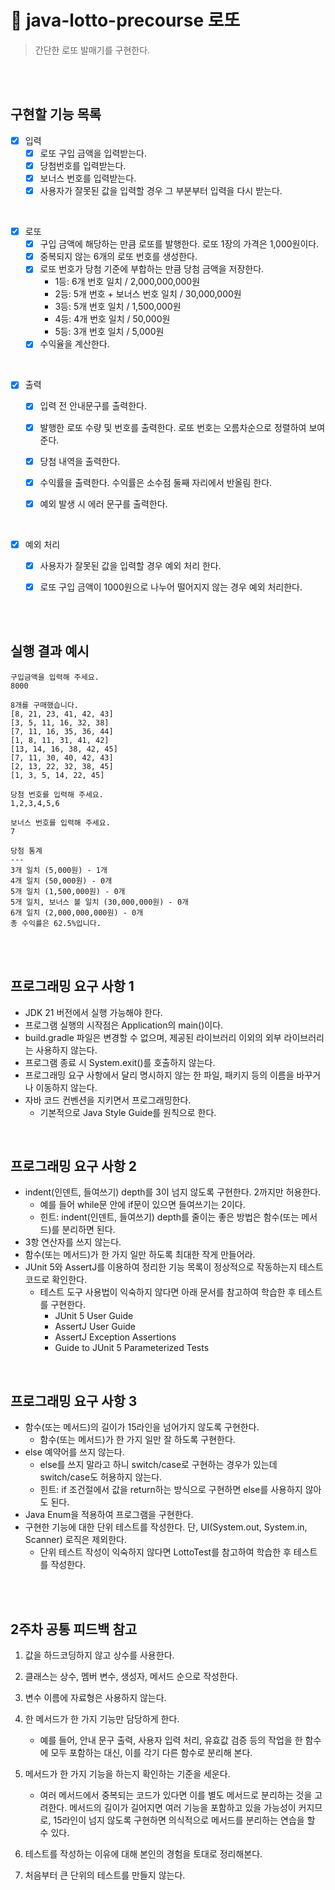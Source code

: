 # 📑 java-lotto-precourse 로또
> 간단한 로또 발매기를 구현한다.

<br>
<br>

## 구현할 기능 목록

- [x] 입력
    - [x] 로또 구입 금액을 입력받는다. 
    - [x] 당첨번호를 입력받는다.
    - [x] 보너스 번호를 입력받는다.
    - [x] 사용자가 잘못된 값을 입력할 경우 그 부분부터 입력을 다시 받는다.
    
<br>

- [x] 로또 
    - [x] 구입 금액에 해당하는 만큼 로또를 발행한다. 로또 1장의 가격은 1,000원이다.
    - [x] 중복되지 않는 6개의 로또 번호를 생성한다.
    - [x] 로또 번호가 당첨 기준에 부합하는 만큼 당첨 금액을 저장한다.
        - 1등: 6개 번호 일치 / 2,000,000,000원
        - 2등: 5개 번호 + 보너스 번호 일치 / 30,000,000원
        - 3등: 5개 번호 일치 / 1,500,000원
        - 4등: 4개 번호 일치 / 50,000원
        - 5등: 3개 번호 일치 / 5,000원
    - [x] 수익율을 계산한다.

<br>

- [x] 출력
    - [x] 입력 전 안내문구를 출력한다.
    - [x] 발행한 로또 수량 및 번호를 출력한다. 로또 번호는 오름차순으로 정렬하여 보여준다.
    - [x] 당첨 내역을 출력한다.
    - [x] 수익률을 출력한다. 수익률은 소수점 둘째 자리에서 반올림 한다.
    - [x] 예외 발생 시 에러 문구를 출력한다.


<br>

- [x] 예외 처리
    - [x] 사용자가 잘못된 값을 입력할 경우 예외 처리 한다.
    - [x] 로또 구입 금액이 1000원으로 나누어 떨어지지 않는 경우 예외 처리한다.


<br>
<br>

## 실행 결과 예시
``` 
구입금액을 입력해 주세요.
8000

8개를 구매했습니다.
[8, 21, 23, 41, 42, 43] 
[3, 5, 11, 16, 32, 38] 
[7, 11, 16, 35, 36, 44] 
[1, 8, 11, 31, 41, 42] 
[13, 14, 16, 38, 42, 45] 
[7, 11, 30, 40, 42, 43] 
[2, 13, 22, 32, 38, 45] 
[1, 3, 5, 14, 22, 45]

당첨 번호를 입력해 주세요.
1,2,3,4,5,6

보너스 번호를 입력해 주세요.
7

당첨 통계
---
3개 일치 (5,000원) - 1개
4개 일치 (50,000원) - 0개
5개 일치 (1,500,000원) - 0개
5개 일치, 보너스 볼 일치 (30,000,000원) - 0개
6개 일치 (2,000,000,000원) - 0개
총 수익률은 62.5%입니다.
```

<br>
<br>

## 프로그래밍 요구 사항 1
- JDK 21 버전에서 실행 가능해야 한다.
- 프로그램 실행의 시작점은 Application의 main()이다.
- build.gradle 파일은 변경할 수 없으며, 제공된 라이브러리 이외의 외부 라이브러리는 사용하지 않는다.
- 프로그램 종료 시 System.exit()를 호출하지 않는다.
- 프로그래밍 요구 사항에서 달리 명시하지 않는 한 파일, 패키지 등의 이름을 바꾸거나 이동하지 않는다.
- 자바 코드 컨벤션을 지키면서 프로그래밍한다.
    - 기본적으로 Java Style Guide를 원칙으로 한다.

<br>

## 프로그래밍 요구 사항 2
- indent(인덴트, 들여쓰기) depth를 3이 넘지 않도록 구현한다. 2까지만 허용한다.
    - 예를 들어 while문 안에 if문이 있으면 들여쓰기는 2이다.
    - 힌트: indent(인덴트, 들여쓰기) depth를 줄이는 좋은 방법은 함수(또는 메서드)를 분리하면 된다.
- 3항 연산자를 쓰지 않는다.
- 함수(또는 메서드)가 한 가지 일만 하도록 최대한 작게 만들어라.
- JUnit 5와 AssertJ를 이용하여 정리한 기능 목록이 정상적으로 작동하는지 테스트 코드로 확인한다.
    - 테스트 도구 사용법이 익숙하지 않다면 아래 문서를 참고하여 학습한 후 테스트를 구현한다.
        - JUnit 5 User Guide
        - AssertJ User Guide
        - AssertJ Exception Assertions
        - Guide to JUnit 5 Parameterized Tests

<br>

## 프로그래밍 요구 사항 3
- 함수(또는 메서드)의 길이가 15라인을 넘어가지 않도록 구현한다.
    - 함수(또는 메서드)가 한 가지 일만 잘 하도록 구현한다.
- else 예약어를 쓰지 않는다.
    - else를 쓰지 말라고 하니 switch/case로 구현하는 경우가 있는데 switch/case도 허용하지 않는다.
    - 힌트: if 조건절에서 값을 return하는 방식으로 구현하면 else를 사용하지 않아도 된다.
- Java Enum을 적용하여 프로그램을 구현한다.
- 구현한 기능에 대한 단위 테스트를 작성한다. 단, UI(System.out, System.in, Scanner) 로직은 제외한다.
    - 단위 테스트 작성이 익숙하지 않다면 LottoTest를 참고하여 학습한 후 테스트를 작성한다.

<br>
<br>

## 2주차 공통 피드백 참고

1. 값을 하드코딩하지 않고 상수를 사용한다.

2. 클래스는 상수, 멤버 변수, 생성자, 메서드 순으로 작성한다. 

3. 변수 이름에 자료형은 사용하지 않는다.

4. 한 메서드가 한 가지 기능만 담당하게 한다.
    - 예를 들어, 안내 문구 출력, 사용자 입력 처리, 유효값 검증 등의 작업을 한 함수에 모두 포함하는 대신, 이를 각기 다른 함수로 분리해 본다.

5. 메서드가 한 가지 기능을 하는지 확인하는 기준을 세운다.
    - 여러 메서드에서 중복되는 코드가 있다면 이를 별도 메서드로 분리하는 것을 고려한다. 메서드의 길이가 길어지면 여러 기능을 포함하고 있을 가능성이 커지므로, 15라인이 넘지 않도록 구현하면 의식적으로 메서드를 분리하는 연습을 할 수 있다.

6. 테스트를 작성하는 이유에 대해 본인의 경험을 토대로 정리해본다.

7. 처음부터 큰 단위의 테스트를 만들지 않는다.